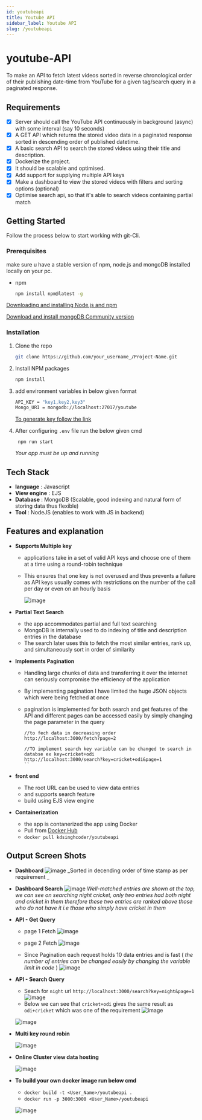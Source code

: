 ```yaml
---
id: youtubeapi
title: Youtube API
sidebar_label: Youtube API
slug: /youtubeapi
---
```


# youtube-API
To make an API to fetch latest videos sorted in reverse chronological order of their publishing date-time from YouTube for a given tag/search query in a paginated response.

## Requirements
  - [x] Server should call the YouTube API continuously in background (async) with some interval (say 10 seconds)
  - [x] A GET API which returns the stored video data in a paginated response sorted in descending order of published datetime.
  - [x] A basic search API to search the stored videos using their title and description.
  - [x] Dockerize the project.
  - [x] It should be scalable and optimised.
  - [x] Add support for supplying multiple API keys
  - [x] Make a dashboard to view the stored videos with filters and sorting options (optional)
  - [x] Optimise search api, so that it's able to search videos containing partial match

<!-- GETTING STARTED -->
## Getting Started

Follow the process below to start working with git-Cli.

### Prerequisites

make sure u have a stable version of npm, node.js and mongoDB installed locally on your pc.
* npm
  ```sh
  npm install npm@latest -g
  ```
[Downloading and installing Node.js and npm](https://docs.npmjs.com/downloading-and-installing-node-js-and-npm)

[Download and install mongoDB Community version](https://www.mongodb.com/try/download/community)

### Installation

1. Clone the repo
   ```sh
   git clone https://github.com/your_username_/Project-Name.git
   ```
2. Install NPM packages
   ```sh
   npm install
   ```
3. add environment variables in below given format
   ```sh
   API_KEY = "key1,key2,key3" 
   Mongo_URI = mongodb://localhost:27017/youtube
   ```
   [To generate key follow the link](https://developers.google.com/youtube/v3/getting-started)

5. After configuring `.env` file run the below given cmd
   ```npm
    npm run start
   ```
   
   _Your app must be up and running_

## Tech Stack
   - **language** : Javascript
   - **View engine** : EJS 
   - **Database** : MongoDB (Scalable, good indexing and natural form of storing data thus flexible)
   - **Tool** : NodeJS (enables to work with JS in backend)

## Features and explanation
  - **Supports Multiple key**
    - applications take in a set of valid API keys and choose one of them at a time using a round-robin technique
    - This ensures that one key is not overused and thus prevents a failure as API keys usually comes with restrictions on the number of the call per day or even on an hourly basis
      
      ![image](https://user-images.githubusercontent.com/50829119/174077245-cb3b7b50-0302-4989-97ce-d1ec6409a40b.png)
      
  - **Partial Text Search**
    - the app accommodates partial and full text searching
    - MongoDB is internally used to do indexing of title and description entries in the database
    - The search later uses this to fetch the most similar entries, rank up, and simultaneously sort in order of similarity

  - **Implements Pagination**
    - Handling large chunks of data and transferring it over the internet can seriously compromise the efficiency of the application
    - By implementing pagination I have limited the huge JSON objects which were being fetched at once
    - pagination is implemented for both search and get features of the API and different pages can be accessed easily by simply changing the page parameter in the query
 
      ```
      //to fech data in decreasing order
      http://localhost:3000/fetch?page=2
      
      //TO implement search key variable can be changed to search in databse ex key=cricket+odi
      http://localhost:3000/search?key=cricket+odi&page=1  
      ``
      
  - **front end**
    - The root URL can be used to view data entries
    - and supports search feature
    - build using EJS view engine

  - **Containerization**
    - the app is contanerized the app using Docker
    - Pull from [Docker Hub](https://hub.docker.com/r/kdsinghcoder/youtubeapi)
    - `docker pull kdsinghcoder/youtubeapi`
    
 
 ## Output Screen Shots
 
- **Dashboard**
    ![image](https://user-images.githubusercontent.com/50829119/174067209-211c1445-f443-4d4d-a3d4-cd9fa596feee.png)
    _Sorted in decending order of time stamp as per requirement _

- **Dashboard Search**
   ![image](https://user-images.githubusercontent.com/50829119/174068035-8e5b27e5-8691-4d32-8949-5ff225d7c6d8.png)
   _Well-matched entries are shown at the top, we can see on searching night cricket, only two entries had both night and cricket in them therefore these two entries are ranked above those who do not have it i.e those who simply have cricket in them_
    
- **API - Get Query**
  - page 1 Fetch
   ![image](https://user-images.githubusercontent.com/50829119/174068790-02d700ce-71a3-4918-84c7-065264f4ed5d.png)

  - page 2 Fetch
   ![image](https://user-images.githubusercontent.com/50829119/174069114-78fbe1e8-4818-4f77-bdfc-9778f0f8a85c.png)
   
  - Since Pagination each request holds 10 data entries and is fast ( _the number of entries can be changed easily by changing the variable limit in code_ )
   ![image](https://user-images.githubusercontent.com/50829119/174069444-14081a47-408a-4a4e-8fa5-af45e55aabd6.png)

- **API - Search Query**

  - Seach for `night` url `http://localhost:3000/search?key=night&page=1`
    ![image](https://user-images.githubusercontent.com/50829119/174070342-9b14ce97-2b63-4fe5-bbc9-ecb291fa2429.png)
  - Below we can see that `cricket+odi` gives the same result as `odi+cricket` which was one of the requirement
   ![image](https://user-images.githubusercontent.com/50829119/174071016-347c69cf-bc45-4556-8b74-ca94c5e6b5ba.png)
   
   ![image](https://user-images.githubusercontent.com/50829119/174071103-67741e05-04fc-4cb4-aa4e-ef258c9aaf4a.png)

- **Multi key round robin**
   
   ![image](https://user-images.githubusercontent.com/50829119/174072821-2ce78070-365c-488b-bbcc-418af8f62667.png)

- **Online Cluster view data hosting**

   ![image](https://user-images.githubusercontent.com/50829119/174077564-15dd3934-6c45-4560-a89d-f227824e7fce.png)

- **To build your own docker image run below cmd**
  - `docker build -t <User_Name>/youtubeapi .`
  - `docker run -p 3000:3000 <User_Name>/youtubeapi`
   
   ![image](https://user-images.githubusercontent.com/50829119/174083803-ed720ff8-6a26-49c4-99c3-66f5195aac3d.png)